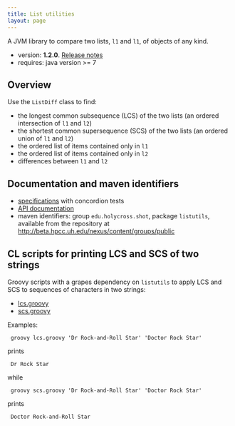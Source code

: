 ```yaml
---
title: List utilities
layout: page
---
```


A JVM library to compare two lists, `l1` and `l1`, of objects of any kind.


- version: **1.2.0**.  [Release notes](releases)
- requires: java version >= 7

## Overview

Use the `ListDiff` class to find:

- the longest common subsequence (LCS) of the two lists (an ordered intersection of `l1` and `l2`)
- the shortest common supersequence (SCS) of the two lists (an ordered union of `l1` and `l2`)
- the ordered list of items contained only in `l1`
- the ordered list of items contained only in `l2`
- differences between `l1` and `l2`


## Documentation and maven identifiers

- [specifications](specs/listutils/ListUtils.html) with concordion tests
- [API documentation](api)
- maven identifiers: group `edu.holycross.shot`, package `listutils`, available from the repository at <http://beta.hpcc.uh.edu/nexus/content/groups/public>


## CL scripts for printing LCS and SCS of two strings

Groovy scripts with a grapes dependency on `listutils` to apply LCS and SCS to sequences of characters in two strings:

- [lcs.groovy](https://gist.github.com/neelsmith/393dbe8a56e5eb1bd1c6)
- [scs.groovy](https://gist.github.com/neelsmith/7fc5ae04ae58bcf3ac8a)

Examples:

     groovy lcs.groovy 'Dr Rock-and-Roll Star' 'Doctor Rock Star'

prints

     Dr Rock Star

while

     groovy scs.groovy 'Dr Rock-and-Roll Star' 'Doctor Rock Star'

prints

     Doctor Rock-and-Roll Star
